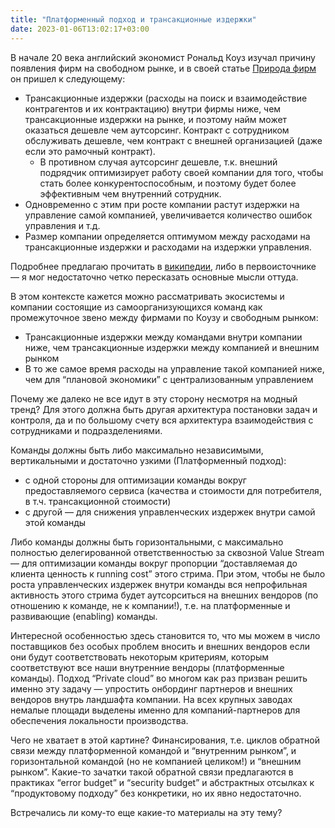 ```yaml
---
title: "Платформенный подход и трансакционные издержки"
date: 2023-01-06T13:02:17+03:00
---
```

В начале 20 века английский экономист Рональд Коуз изучал причину появления фирм на свободном рынке, и в своей статье [Природа фирм](https://en.wikipedia.org/wiki/The_Nature_of_the_Firm) он пришел к следующему:
- Трансакционные издержки (расходы на поиск и взаимодействие контрагентов и их контрактацию) внутри фирмы ниже, чем трансакционные издержки на рынке, и поэтому найм может оказаться дешевле чем аутсорсинг. Контракт с сотрудником обслуживать дешевле, чем контракт с внешней организацией (даже если это рамочный контракт).
  - В противном случая аутсорсинг дешевле, т.к. внешний подрядчик оптимизирует работу своей компании для того, чтобы стать более конкурентоспособным, и поэтому будет более эффективным чем внутренний сотрудник.
- Одновременно с этим при росте компании растут издержки на управление самой компанией, увеличивается количество ошибок управления и т.д.
- Размер компании определяется оптимумом между расходами на трансакционные издержки и расходами на издержки управления.

Подробнее предлагаю прочитать в [википедии](https://en.wikipedia.org/wiki/The_Nature_of_the_Firm), либо в первоисточнике — я мог недостаточно четко пересказать основные мысли оттуда.

В этом контексте кажется можно рассматривать экосистемы и компании состоящие из самоорганизующихся команд как промежуточное звено между фирмами по Коузу и свободным рынком:
- Трансакционные издержки между командами внутри компании ниже, чем трансакционные издержки между компанией и внешним рынком
- В то же самое время расходы на управление такой компанией ниже, чем для “плановой экономики” с централизованным управлением

Почему же далеко не все идут в эту сторону несмотря на модный тренд? Для этого должна быть другая архитектура постановки задач и контроля, да и по большому счету вся архитектура взаимодействия с сотрудниками и подразделениями.

Команды должны быть либо максимально независимыми, вертикальными и достаточно узкими (Платформенный подход):
- с одной стороны для оптимизации команды вокруг предоставляемого сервиса (качества и стоимости для потребителя, в т.ч. трансакционной стоимости)
- с другой — для снижения управленческих издержек внутри самой этой команды

Либо команды должны быть горизонтальными, с максимально полностью делегированной ответственностью за сквозной Value Stream — для оптимизации команды вокруг пропорции “доставляемая до клиента ценность к running cost” этого стрима. При этом, чтобы не было роста управленческих издержек внутри команды вся непрофильная активность этого стрима будет аутсорситься на внешних вендоров (по отношению к команде, не к компании!), т.е. на платформенные и развивающие (enabling) команды.

Интересной особенностью здесь становится то, что мы можем в число поставщиков без особых проблем вносить и внешних вендоров если они будут соответствовать некоторым критериям, которым соответствуют все наши внутренние вендоры (платформенные команды). Подход “Private cloud” во многом как раз призван решить именно эту задачу — упростить онбординг партнеров и внешних вендоров внутрь ландшафта компании. На всех крупных заводах немалые площади выделены именно для компаний-партнеров для обеспечения локальности производства.

Чего не хватает в этой картине? Финансирования, т.е. циклов обратной связи между платформенной командой и “внутренним рынком”, и горизонтальной командой (но не компанией целиком!) и “внешним рынком”. Какие-то зачатки такой обратной связи предлагаются в практиках “error budget” и “security budget” и абстрактных отсылках к “продуктовому подходу” без конкретики, но их явно недостаточно.

Встречались ли кому-то еще какие-то материалы на эту тему?


